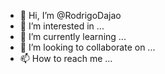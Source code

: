- 👋 Hi, I’m @RodrigoDajao
- 👀 I’m interested in ...
- 🌱 I’m currently learning ...
- 💞️ I’m looking to collaborate on ...
- 📫 How to reach me ...

<!---
RodrigoDajao/RodrigoDajao is a ✨ special ✨ repository because its `README.md` (this file) appears on your GitHub profile.
You can click the Preview link to take a look at your changes.
--->
